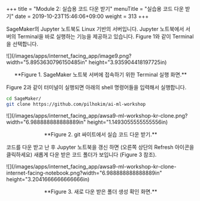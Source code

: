 +++
title = "Module 2: 실습용 코드 다운 받기"
menuTitle = "실습용 코드 다운 받기"
date = 2019-10-23T15:46:06+09:00
weight = 313
+++

SageMaker의 Jupyter 노트북도 Linux 기반의 서버입니다. Jupyter 노트북에서
서버의 Terminal을 바로 실행하는 기능을 제공하고 있습니다. Figure 1와
같이 Terminal을 선택합니다.

![](/images/apps/internet_facing_app/image9.png?width="5.8953630796150485in"
height="3.935904418197725in)

<center>**Figure 1. SageMaker 노트북 서버에 접속하기 위한 Terminal 실행 화면.**</center>

Figure 2과 같이 터미널이 실행되면 아래의 shell 명령어들을 입력해서 실행합니다.

```bash
cd SageMaker/
git clone https://github.com/pilhokim/ai-ml-workshop
```

![](/images/apps/internet_facing_app/awsa9-ml-workshop-kr-clone.png?width="6.988888888888889in"
height="1.1493055555555556in)

<center>**Figure 2. git 싸이트에서 실습 코드 다운 받기.**</center>

코드를 다운 받고 난 후 Jupyter 노트북을 갱신 하면 (오른쪽 상단의 Refresh
아이콘을 클릭하세요) 새롭게 다운 받은 코드 폴더가 보입니다 (Figure 3
참조).

![](/images/apps/internet_facing_app/awsa9-ml-workshop-kr-clone-internet-facing-notebook.png?width="6.988888888888889in"
height="3.2041666666666666in)

<center>**Figure 3. 새로 다운 받은 폴더 생성 확인 화면.**</center>